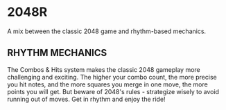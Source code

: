 # 2048R
A mix between the classic 2048 game and rhythm-based mechanics.


## RHYTHM MECHANICS
The Combos & Hits system makes the classic 2048 gameplay more challenging and exciting. The higher your combo count, the more precise you hit notes, and the more squares you merge in one move, the more points you will get. But beware of 2048's rules - strategize wisely to avoid running out of moves. Get in rhythm and enjoy the ride! 

